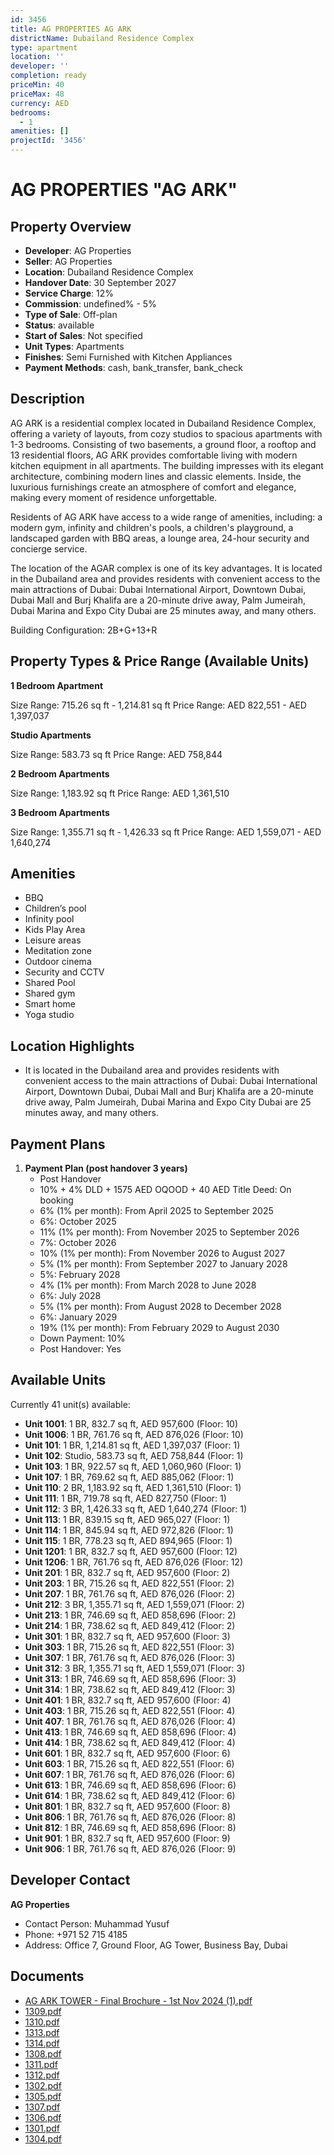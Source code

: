 ```yaml
---
id: 3456
title: AG PROPERTIES AG ARK
districtName: Dubailand Residence Complex
type: apartment
location: ''
developer: ''
completion: ready
priceMin: 40
priceMax: 48
currency: AED
bedrooms:
  - 1
amenities: []
projectId: '3456'
---
```


# AG PROPERTIES "AG ARK"

## Property Overview
- **Developer**: AG Properties
- **Seller**: AG Properties
- **Location**: Dubailand Residence Complex
- **Handover Date**: 30 September 2027
- **Service Charge**: 12%
- **Commission**: undefined% - 5%
- **Type of Sale**: Off-plan
- **Status**: available
- **Start of Sales**: Not specified
- **Unit Types**: Apartments
- **Finishes**: Semi Furnished with Kitchen Appliances
- **Payment Methods**: cash, bank_transfer, bank_check

## Description
AG ARK is a residential complex located in Dubailand Residence Complex, offering a variety of layouts, from cozy studios to spacious apartments with 1-3 bedrooms. Consisting of two basements, a ground floor, a rooftop and 13 residential floors, AG ARK provides comfortable living with modern kitchen equipment in all apartments. The building impresses with its elegant architecture, combining modern lines and classic elements. Inside, the luxurious furnishings create an atmosphere of comfort and elegance, making every moment of residence unforgettable.

Residents of AG ARK have access to a wide range of amenities, including: a modern gym, infinity and children's pools, a children's playground, a landscaped garden with BBQ areas, a lounge area, 24-hour security and concierge service.

The location of the AGAR complex is one of its key advantages. It is located in the Dubailand area and provides residents with convenient access to the main attractions of Dubai: Dubai International Airport, Downtown Dubai, Dubai Mall and Burj Khalifa are a 20-minute drive away, Palm Jumeirah, Dubai Marina and Expo City Dubai are 25 minutes away, and many others.

Building Configuration: 2B+G+13+R

## Property Types & Price Range (Available Units)
**1 Bedroom Apartment**

Size Range: 715.26 sq ft - 1,214.81 sq ft
Price Range: AED 822,551 - AED 1,397,037

**Studio Apartments**

Size Range: 583.73 sq ft
Price Range: AED 758,844

**2 Bedroom Apartments**

Size Range: 1,183.92 sq ft
Price Range: AED 1,361,510

**3 Bedroom Apartments**

Size Range: 1,355.71 sq ft - 1,426.33 sq ft
Price Range: AED 1,559,071 - AED 1,640,274

## Amenities
- BBQ
- Children’s pool
- Infinity pool
- Kids Play Area
- Leisure areas
- Meditation zone
- Outdoor cinema
- Security and CCTV
- Shared Pool
- Shared gym
- Smart home
- Yoga studio

## Location Highlights
- It is located in the Dubailand area and provides residents with convenient access to the main attractions of Dubai: Dubai International Airport, Downtown Dubai, Dubai Mall and Burj Khalifa are a 20-minute drive away, Palm Jumeirah, Dubai Marina and Expo City Dubai are 25 minutes away, and many others.

## Payment Plans
1. **Payment Plan (post handover 3 years)**
   - Post Handover
   - 10% + 4% DLD + 1575 AED OQOOD + 40 AED Title Deed: On booking
   - 6% (1% per month): From April 2025 to September 2025
   - 6%: October 2025
   - 11% (1% per month): From November 2025 to September 2026
   - 7%: October 2026
   - 10% (1% per month): From November 2026 to August 2027
   - 5% (1% per month): From September 2027 to January 2028
   - 5%: February 2028
   - 4% (1% per month): From March 2028 to June 2028
   - 6%: July 2028
   - 5% (1% per month): From August 2028 to December 2028
   - 6%: January 2029
   - 19% (1% per month): From February 2029 to August 2030
   - Down Payment: 10%
   - Post Handover: Yes

## Available Units
Currently 41 unit(s) available:
- **Unit 1001**: 1 BR, 832.7 sq ft, AED 957,600 (Floor: 10)
- **Unit 1006**: 1 BR, 761.76 sq ft, AED 876,026 (Floor: 10)
- **Unit 101**: 1 BR, 1,214.81 sq ft, AED 1,397,037 (Floor: 1)
- **Unit 102**: Studio, 583.73 sq ft, AED 758,844 (Floor: 1)
- **Unit 103**: 1 BR, 922.57 sq ft, AED 1,060,960 (Floor: 1)
- **Unit 107**: 1 BR, 769.62 sq ft, AED 885,062 (Floor: 1)
- **Unit 110**: 2 BR, 1,183.92 sq ft, AED 1,361,510 (Floor: 1)
- **Unit 111**: 1 BR, 719.78 sq ft, AED 827,750 (Floor: 1)
- **Unit 112**: 3 BR, 1,426.33 sq ft, AED 1,640,274 (Floor: 1)
- **Unit 113**: 1 BR, 839.15 sq ft, AED 965,027 (Floor: 1)
- **Unit 114**: 1 BR, 845.94 sq ft, AED 972,826 (Floor: 1)
- **Unit 115**: 1 BR, 778.23 sq ft, AED 894,965 (Floor: 1)
- **Unit 1201**: 1 BR, 832.7 sq ft, AED 957,600 (Floor: 12)
- **Unit 1206**: 1 BR, 761.76 sq ft, AED 876,026 (Floor: 12)
- **Unit 201**: 1 BR, 832.7 sq ft, AED 957,600 (Floor: 2)
- **Unit 203**: 1 BR, 715.26 sq ft, AED 822,551 (Floor: 2)
- **Unit 207**: 1 BR, 761.76 sq ft, AED 876,026 (Floor: 2)
- **Unit 212**: 3 BR, 1,355.71 sq ft, AED 1,559,071 (Floor: 2)
- **Unit 213**: 1 BR, 746.69 sq ft, AED 858,696 (Floor: 2)
- **Unit 214**: 1 BR, 738.62 sq ft, AED 849,412 (Floor: 2)
- **Unit 301**: 1 BR, 832.7 sq ft, AED 957,600 (Floor: 3)
- **Unit 303**: 1 BR, 715.26 sq ft, AED 822,551 (Floor: 3)
- **Unit 307**: 1 BR, 761.76 sq ft, AED 876,026 (Floor: 3)
- **Unit 312**: 3 BR, 1,355.71 sq ft, AED 1,559,071 (Floor: 3)
- **Unit 313**: 1 BR, 746.69 sq ft, AED 858,696 (Floor: 3)
- **Unit 314**: 1 BR, 738.62 sq ft, AED 849,412 (Floor: 3)
- **Unit 401**: 1 BR, 832.7 sq ft, AED 957,600 (Floor: 4)
- **Unit 403**: 1 BR, 715.26 sq ft, AED 822,551 (Floor: 4)
- **Unit 407**: 1 BR, 761.76 sq ft, AED 876,026 (Floor: 4)
- **Unit 413**: 1 BR, 746.69 sq ft, AED 858,696 (Floor: 4)
- **Unit 414**: 1 BR, 738.62 sq ft, AED 849,412 (Floor: 4)
- **Unit 601**: 1 BR, 832.7 sq ft, AED 957,600 (Floor: 6)
- **Unit 603**: 1 BR, 715.26 sq ft, AED 822,551 (Floor: 6)
- **Unit 607**: 1 BR, 761.76 sq ft, AED 876,026 (Floor: 6)
- **Unit 613**: 1 BR, 746.69 sq ft, AED 858,696 (Floor: 6)
- **Unit 614**: 1 BR, 738.62 sq ft, AED 849,412 (Floor: 6)
- **Unit 801**: 1 BR, 832.7 sq ft, AED 957,600 (Floor: 8)
- **Unit 806**: 1 BR, 761.76 sq ft, AED 876,026 (Floor: 8)
- **Unit 812**: 1 BR, 746.69 sq ft, AED 858,696 (Floor: 8)
- **Unit 901**: 1 BR, 832.7 sq ft, AED 957,600 (Floor: 9)
- **Unit 906**: 1 BR, 761.76 sq ft, AED 876,026 (Floor: 9)

## Developer Contact
**AG Properties**
- Contact Person: Muhammad Yusuf
- Phone: +971 52 715 4185
- Address: Office 7, Ground Floor, AG Tower, Business Bay, Dubai

## Documents
- [AG ARK TOWER - Final Brochure - 1st Nov 2024 (1).pdf](https://cdn.geniemap.net/2024/11/04/Acjo6kN5TNhsDp0K7PS1dDMA4H9oM2b1DIscbU6j.pdf)
- [1309.pdf](https://cdn.geniemap.net/2024/11/04/o9zCR7j9aUyTs85Qj6XmwgLU6XmaX6hwec9LFBvs.pdf)
- [1310.pdf](https://cdn.geniemap.net/2024/11/04/GxOeKGGXLn6sjse1IpU4CIw2kiFeITe0e5edUImX.pdf)
- [1313.pdf](https://cdn.geniemap.net/2024/11/04/wi4f17LFXk7WMQ3MhLtBC1fsAHbLtn0G5Vc8zmW6.pdf)
- [1314.pdf](https://cdn.geniemap.net/2024/11/04/zZy9iMAfLSeIi79gwlvvpbTAoF6zB1IjuRn9VOaO.pdf)
- [1308.pdf](https://cdn.geniemap.net/2024/11/04/m0c5kilgob31PQAHi9WpwXsYAzFOOuX4yzN7dRHW.pdf)
- [1311.pdf](https://cdn.geniemap.net/2024/11/04/YJWELq7kEg80rSCgsCkwNIHkH01KlwTP9BaMoatl.pdf)
- [1312.pdf](https://cdn.geniemap.net/2024/11/04/aZUssjJYk0d44Y1A89sRI3GmsmEY21MmsU222mPJ.pdf)
- [1302.pdf](https://cdn.geniemap.net/2024/11/04/Au86zrOrUoWFEOxrgfIIWiWMvduandQfMizcU8zu.pdf)
- [1305.pdf](https://cdn.geniemap.net/2024/11/04/aK1JRVbzbG0X0LczXJMOoEJRvqxPEEBrlEgyAlC4.pdf)
- [1307.pdf](https://cdn.geniemap.net/2024/11/04/CE33TLvtjLmHk98AOp75kwJqmem9E32uzu3wXAeA.pdf)
- [1306.pdf](https://cdn.geniemap.net/2024/11/04/6Qe2ct93hIInzlQ5K9FYVKqMt6h6hwdJOiaW5V5k.pdf)
- [1301.pdf](https://cdn.geniemap.net/2024/11/04/0hm0oWEwTgv9oyg1sH0HpLS8nhVktjuOJ7qgcHf9.pdf)
- [1304.pdf](https://cdn.geniemap.net/2024/11/04/6rXJpykcVSxSFDJamkGyfgKN80BArV0DQsiiYZ7D.pdf)
